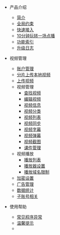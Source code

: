 * 产品介绍

  * [简介](/)
  * [全局约束](/limit)
  * [快速接入](/quick_start)
  * [10分钟玩转一场点播](/playVod)
  * [功能索引](/function_index)
  * [升级日志](/versionNoteSDK)
* 视频管理

  * [账户管理](accountService)
  * [分片上传本地视频](/uploadVideoParts)
  * [上传视频](uploadService)
  * 视频管理
    * [查找视频](queryService)
    * [编辑视频](editService)
    * [视频信息](infoService)
    * [视频分类](categoryService)
    * [视频列表](listService)
    * [视频同步](syncService)
    * [视频字幕](subtitleService)
    * [视频弹幕](barrageService)
    * [视频截图](screenshotService)
    * [课件管理](coursewareService)
  * 视频播放
    * [播放列表](playListService)
    * [播放器设置](playerSettingsService)
    * [播放域名限制]()
  * [加密设置](encryptionSettingsService)
  * [广告管理](advertisingService)
  * [数据统计](dataStatisticsService)
  * [子账号相关](subAccountService)
* 使用帮助

  * [常见程序异常](exceptionDoc)
  * [温馨提示](tips)
  * []()

